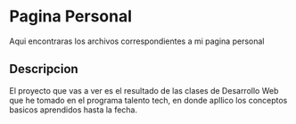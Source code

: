 # Pagina Personal
Aqui encontraras los archivos correspondientes a mi pagina personal
## Descripcion
El proyecto que vas a ver es el resultado de las clases de Desarrollo Web que he tomado en el programa talento tech,
en donde apllico los conceptos basicos aprendidos hasta la fecha. 